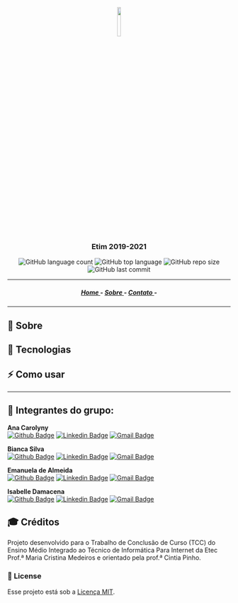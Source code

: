 <p align="center"> <img width="13%" src="https://user-images.githubusercontent.com/60801421/110820079-876c4d00-826d-11eb-96fc-23cb4fc05436.png"></img> </p>
<h3 align="center"> Etim 2019-2021 </h3>

<p align="center">
    <img alt="GitHub language count" src="https://img.shields.io/github/languages/count/BiancaFSilva/TCC">
    <img alt="GitHub top language" src="https://img.shields.io/github/languages/top/BiancaFSilva/TCC">
    <img alt="GitHub repo size" src="https://img.shields.io/github/repo-size/BiancaFSilva/TCC">
    <img alt="GitHub last commit" src="https://img.shields.io/github/last-commit/BiancaFSilva/TCC">
</p>

---

<h5 align="center">
    <a href="https://biancafsilva.github.io/TCC/#"> Home </a> - 
    <a href="https://biancafsilva.github.io/TCC/#"> Sobre </a> - 
    <a href="https://biancafsilva.github.io/TCC/#"> Contato </a> - 
</h5>

---
## :bookmark: Sobre

## :rocket: Tecnologias 

## :zap: Como usar 

---

## :busts_in_silhouette: Integrantes do grupo:
  <b> Ana Carolyny </b>  
    [![Github Badge](https://img.shields.io/badge/-Github-black?style=flat-square&logo=Github&logoColor=white&link=https://github.com/AnaThomazini55)](https://github.com/AnaThomazini55)
    [![Linkedin Badge](https://img.shields.io/badge/-LinkedIn-blue?style=flat-square&logo=Linkedin&logoColor=white&link=https://www.linkedin.com/in/----)](https://www.linkedin.com/in/----)
    [![Gmail Badge](https://img.shields.io/badge/-Gmail-c14438?style=flat-square&logo=Gmail&logoColor=white&link=mailto:carolyny.ana04@gmail.com)](mailto:carolyny.ana04@gmail.com)
  
  <b> Bianca Silva </b>  
    [![Github Badge](https://img.shields.io/badge/-Github-black?style=flat-square&logo=Github&logoColor=white&link=https://github.com/BiancaFSilva)](https://github.com/BiancaFSilva)
    [![Linkedin Badge](https://img.shields.io/badge/-LinkedIn-blue?style=flat-square&logo=Linkedin&logoColor=white&link=https://www.linkedin.com/in/biancafsilva/)](https://www.linkedin.com/in/biancafsilva/)
    [![Gmail Badge](https://img.shields.io/badge/-Gmail-c14438?style=flat-square&logo=Gmail&logoColor=white&link=mailto:biancaflorianodasilv@gmail.com)](mailto:biancaflorianodasilva@gmail.com)
   
  <b> Emanuela de Almeida </b>   
    [![Github Badge](https://img.shields.io/badge/-Github-black?style=flat-square&logo=Github&logoColor=white&link=https://github.com/Manu0121)](https://github.com/Manu0121)
    [![Linkedin Badge](https://img.shields.io/badge/-LinkedIn-blue?style=flat-square&logo=Linkedin&logoColor=white&link=https://www.linkedin.com/in/emanuela-de-almeida-silva-9920581a4/)](https://www.linkedin.com/in/emanuela-de-almeida-silva-9920581a4/)
    [![Gmail Badge](https://img.shields.io/badge/-Gmail-c14438?style=flat-square&logo=Gmail&logoColor=white&link=mailto:manudealsilva@gmail.com)](mailto:manudealsilva@gmail.com)
    
  <b> Isabelle Damacena </b>   
    [![Github Badge](https://img.shields.io/badge/-Github-black?style=flat-square&logo=Github&logoColor=white&link=https://github.com/IsabelleDamacena)](https://github.com/IsabelleDamacena)
    [![Linkedin Badge](https://img.shields.io/badge/-LinkedIn-blue?style=flat-square&logo=Linkedin&logoColor=white&link=   )](https://www.linkedin.com/in/  )
    [![Gmail Badge](https://img.shields.io/badge/-Gmail-c14438?style=flat-square&logo=Gmail&logoColor=white&link=mailto:damacenaisabelle@gmail.com)](mailto:damacenaisabelle@gmail.com)
  
## :mortar_board: Créditos
Projeto desenvolvido para o Trabalho de Conclusão de Curso (TCC) do Ensino Médio Integrado ao Técnico de Informática Para Internet da Etec Prof.ª Maria Cristina Medeiros e orientado pela prof.ª Cintia Pinho.

### :memo: License
Esse projeto está sob a [Licença MIT](LICENSE).
